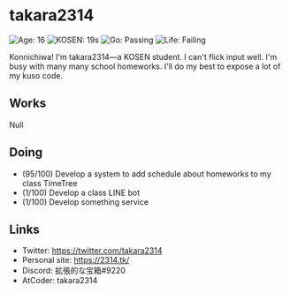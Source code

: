 # takara2314
![Age: 16](https://img.shields.io/badge/Age-16-yellow?style=for-the-badge)
![KOSEN: 19s](https://img.shields.io/badge/KOSEN-19s-green?style=for-the-badge)
![Go: Passing](https://img.shields.io/badge/Go-passing-blue?style=for-the-badge)
![Life: Failing](https://img.shields.io/badge/life-failing-red?style=for-the-badge)

Konnichiwa! I'm takara2314—a KOSEN student. I can't flick input well. I'm busy with many many school homeworks. I'll do my best to expose a lot of my kuso code.

## Works
Null

## Doing
- (95/100) Develop a system to add schedule about homeworks to my class TimeTree
- (1/100) Develop a class LINE bot
- (1/100) Develop something service

## Links
- Twitter: https://twitter.com/takara2314
- Personal site: https://2314.tk/
- Discord: 拡張的な宝箱#9220
- AtCoder: takara2314
